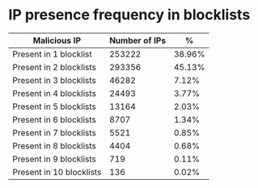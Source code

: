 # IP presence frequency in blocklists
| Malicious IP | Number of IPs | % |
|----|----|----|
| Present in 1 blocklist | 253222 | 38.96% |
| Present in 2 blocklists | 293356 | 45.13% |
| Present in 3 blocklists | 46282 | 7.12% |
| Present in 4 blocklists | 24493 | 3.77% |
| Present in 5 blocklists | 13164 | 2.03% |
| Present in 6 blocklists | 8707 | 1.34% |
| Present in 7 blocklists | 5521 | 0.85% |
| Present in 8 blocklists | 4404 | 0.68% |
| Present in 9 blocklists | 719 | 0.11% |
| Present in 10 blocklists | 136 | 0.02% |
